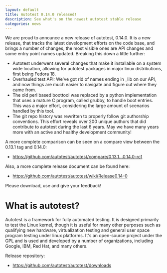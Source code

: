 ```yaml
---
layout: default
title: Autotest 0.14.0 released!
description: See what's on the newest autotest stable release
categories: news
---
```


<p>
We are proud to announce a new release of autotest, 0.14.0. It is a new release,
that tracks the latest development efforts on the code base, and brings a number
of changes, the most visible ones are API changes and some entry point names
updated. Breaking this down a little further:
</p>

<ul>
 <li> Autotest underwent several changes that make it installable on a system
 wide location, allowing for autotest packages in major linux distributions,
 first being Fedora 18. </li>
 <li> Overhauled test API: We've got rid of names ending in _lib on our API, and
 now things are much easier to navigate and figure out where they came from.</li>
 <li> The old perl based boottool was replaced by a python implementation that
 uses a mature C program, called grubby, to handle boot entries. This was a
 major effort, considering the large amount of scenarios handled by this tool.</li>
 <li> The git repo history was rewritten to properly follow git authorship
 conventions. This effort reveals over 200 unique authors that did contribute
 to autotest during the last 6 years. May we have many years more with an active
 and healthy development community!</li>
</ul>

A more complete comparison can be seen on a compare view between the 0.13.1 tag
and 0.14.0:

<ul>
<li><a href="https://github.com/autotest/autotest/compare/0.13.1...0.14.0-rc1">https://github.com/autotest/autotest/compare/0.13.1...0.14.0-rc1</a></li>
</ul>

Also, a more complete release document can be found here:

<ul>
<li><a href="https://github.com/autotest/autotest/wiki/Release0.14-0">https://github.com/autotest/autotest/wiki/Release0.14-0</a></li>
</ul>

Please download, use and give your feedback!

<h1>What is autotest?</h1>

<p>
Autotest is a framework for fully automated testing. It is designed
primarily to test the Linux kernel, though it is useful for many other
purposes such as qualifying new hardware, virtualization testing and
general user space program testing under linux platforms. It's an
open-source project under the GPL and is used and developed by a number
of organizations, including Google, IBM, Red Hat, and many others.
</p>

Release repository:

<ul>
<li><a href="https://github.com/autotest/autotest/downloads">https://github.com/autotest/autotest/downloads</a></li>
</ul>
